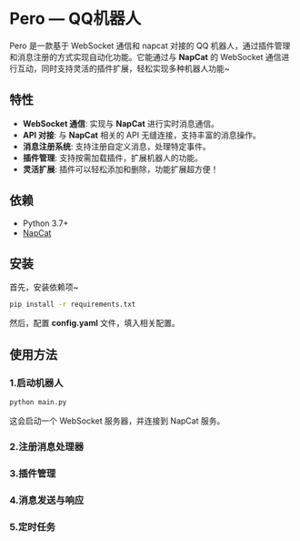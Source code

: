 # Pero — QQ机器人

Pero 是一款基于 WebSocket 通信和 napcat 对接的 QQ 机器人，通过插件管理和消息注册的方式实现自动化功能。它能通过与 **NapCat** 的 WebSocket 通信进行互动，同时支持灵活的插件扩展，轻松实现多种机器人功能~

## 特性

- **WebSocket 通信**: 实现与 **NapCat** 进行实时消息通信。
- **API 对接**: 与 **NapCat** 相关的 API 无缝连接，支持丰富的消息操作。
- **消息注册系统**: 支持注册自定义消息，处理特定事件。
- **插件管理**: 支持按需加载插件，扩展机器人的功能。
- **灵活扩展**: 插件可以轻松添加和删除，功能扩展超方便！

## 依赖

- Python 3.7+
- [NapCat]

## 安装

首先，安装依赖项~

```bash
pip install -r requirements.txt
```

然后，配置 **config.yaml** 文件，填入相关配置。

## 使用方法

### 1.启动机器人

```bash
python main.py
```

这会启动一个 WebSocket 服务器，并连接到 NapCat 服务。

### 2.注册消息处理器

### 3.插件管理

### 4.消息发送与响应

### 5.定时任务


[napcat]: https://github.com/NapNeko/NapCatQQ
